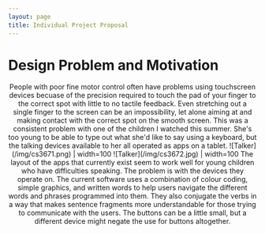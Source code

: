 ```yaml
---
layout: page
title: Individual Project Proposal
---
```

# Design Problem and Motivation
<center> People with poor fine motor control often have problems using touchscreen devices becuase of the precision required to touch the pad of your finger to the correct spot with little to no tactile feedback. Even stretching out a single finger to the screen can be an impossibility, let alone aiming at and making contact with the correct spot on the smooth screen. This was a consistent problem with one of the children I watched this summer. She's too young to be able to type out what she'd like to say using a keyboard, but the talking devices available to her all operated as apps on a tablet.
![Talker](/img/cs3671.png) | width=100 ![Talker](/img/cs3672.jpg) | width=100
The layout of the apps that currently exist seem to work well for young children who have difficulties speaking. The problem is with the devices they operate on. The current software uses a combination of colour coding, simple graphics, and written words to help users navigate the different words and phrases programmed into them. They also conjugate the verbs in a way that makes sentence fragments more understandable for those trying to communicate with the users. The buttons can be a little small, but a different device might negate the use for buttons altogether. </center>
